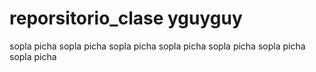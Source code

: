 # reporsitorio_clase yguyguy
sopla picha
sopla picha
sopla picha
sopla picha
sopla picha
sopla picha
sopla picha
